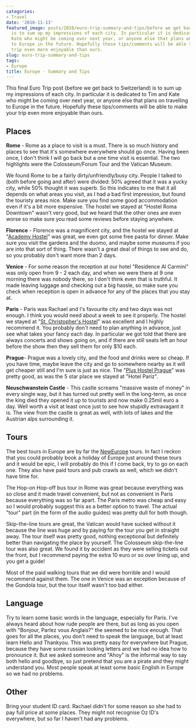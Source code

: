 ```yaml
---
categories:
- Travel
date: '2010-11-13'
featured_image: posts/2010/euro-trip-summary-and-tips/before we get back to Switzerland)
  is to sum up my impressions of each city. In particular it is dedicated to Tim and
  Kate who might be coming over next year, or anyone else that plans on travelling
  to Europe in the future. Hopefully these tips/comments will be able to make your
  trip even more enjoyable than ours.
slug: euro-trip-summary-and-tips
tags:
- Europe
title: Europe - Summary and Tips
---
```


This final Euro Trip post (before we get back to Switzerland) is to sum up my impressions of each city. In particular it is dedicated to Tim and Kate who might be coming over next year, or anyone else that plans on travelling to Europe in the future. Hopefully these tips/comments will be able to make your trip even more enjoyable than ours.


## Places


**Rome** - Rome as a place to visit is a must. There is so much history and places to see that it's somewhere everywhere should go once. Having been once, I don't think I will go back but a one time visit is essential. The two highlights were the Colosseum/Forum Tour and the Vatican Museum.

We found Rome to be a fairly dirty/unfriendly/busy city. People I talked to (both before going and after) were divided: 50% agreed that it was a yucky city, while 50% thought it was superb. So this indicates to me that it all depends on what areas you visit, as I had a bad first impression, but found the touristy areas nice. Make sure you find some good accommodation even if it's a bit more expensive. The hostel we stayed at "Hostel Roma Downtown" wasn't very good, but we heard that the other ones are even worse so make sure you read some reviews before staying anywhere.

**Florence** - Florence was a magnificent city, and the hostel we stayed at "[Academy Hostel](http://www.academyhostel.eu/)" was great, we even got some free pasta for dinner. Make sure you visit the gardens and the duomo, and maybe some museums if you are into that sort of thing. There wasn't a great deal of things to see and do, so you probably don't want more than 2 days.

**Venice** - For some reason the reception at our hotel "Residence Al Carmini" was only open from 9 - 2 each day, and when we were there at 9 one morning there was nobody there, so I don't think even that is truthful. It made leaving luggage and checking out a big hassle, so make sure you check when reception is open in advance for any of the places that you stay at.

**Paris** - Paris was Rachael and I's favourite city and two days was not enough. I think you would need about a week to see it properly. The hostel we stayed at "[St. Christopher's Hostel](http://www.st-christophers.co.uk/paris-hostels)" was excellent and I highly recommend it. You probably don't need to plan anything in advance, just see what takes your fancy each day. In particular we got told that there are always concerts and shows going on, and if there are still seats left an hour before the show then they sell them for only $10 each.

**Prague**- Prague was a lovely city, and the food and drinks were so cheap. If you have time, maybe leave the city and go to somewhere nearby as it will get cheaper still and I'm sure is just as nice. The "[Plus Hostel Prague](http://www.plusprague.com)" was pretty good, as was the 5 star place we stayed at "Hotel Pariz".

**Neuschwanstein Castle** - This castle screams "massive waste of money" in every single way, but it has turned out pretty well in the long-term, as once the king died they opened it up to tourists and now make 0.25mil euro a day. Well worth a visit at least once just to see how stupidly extravagant it is. The view from the castle is great as well, with lots of lakes and the Austrian alps surrounding it.


## Tours


The best tours in Europe are by far the [NewEurope](http://www.neweuropetours.eu/) tours. In fact I reckon that you could probably book a holiday of Europe just around these tours and it would be epic, I will probably do this if I come back, try to go on each one. They also have paid tours and pub crawls as well, which we didn't have time for.

The Hop-on Hop-off bus tour in Rome was great because everything was so close and it made travel convenient, but not as convenient in Paris because everything was so far apart. The Paris metro was cheap and easy so I would probably suggest this as a better option to travel. The actual "tour" part (in the form of the audio guides) was pretty dull for both though.

Skip-the-line tours are great, the Vatican would have sucked without it because the line was huge and by paying for the tour you get in straight away. The tour itself was pretty good, nothing exceptional but definitely better than navigating the place by yourself. The Colosseum skip-the-line tour was also great. We found it by accident as they were selling tickets out the front, but I recommend paying the extra 10 euro or so over lining up, and you get a guide!

Most of the paid walking tours that we did were horrible and I would recommend against them. The one in Venice was an exception because of the Gondola tour, but the tour itself wasn't too bad either.


## Language


Try to learn some basic words in the language, especially for Paris. I've always heard about how rude people are there, but as long as you open with "Bonjour, Parlez vous Anglais?" the seemed to be nice enough. That goes for all the places, you don't need to speak the language, but at least learn Hello and Thankyou. This was pretty easy for everywhere but Prague, because they have some russian looking letters and we had no idea how to pronounce it. But we asked someone and "Ahoy" is the informal way to say both hello and goodbye, so just pretend that you are a pirate and they might understand you. Most people speak at least some basic English in Europe so we had no problems.


## Other


Bring your student ID card. Rachael didn't for some reason so she had to pay full price at some places. They might not recognise Oz ID's everywhere, but so far I haven't had any problems.